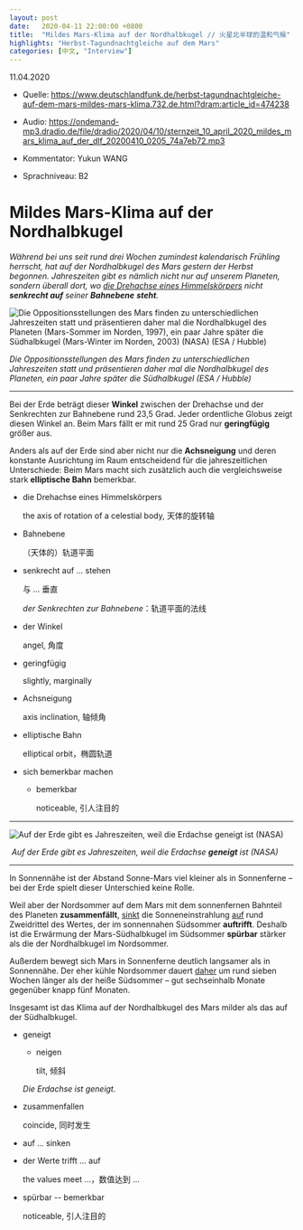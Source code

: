 ```yaml
---
layout: post
date:   2020-04-11 22:00:00 +0800
title:  "Mildes Mars-Klima auf der Nordhalbkugel // 火星北半球的温和气候"
highlights: "Herbst-Tagundnachtgleiche auf dem Mars"
categories: [中文, "Interview"]
---
```

11.04.2020

- Quelle: 
https://www.deutschlandfunk.de/herbst-tagundnachtgleiche-auf-dem-mars-mildes-mars-klima.732.de.html?dram:article_id=474238

- Audio:
https://ondemand-mp3.dradio.de/file/dradio/2020/04/10/sternzeit_10_april_2020_mildes_mars_klima_auf_der_dlf_20200410_0205_74a7eb72.mp3

- Kommentator: Yukun WANG

- Sprachniveau: B2



# Mildes Mars-Klima auf der Nordhalbkugel

*Während bei uns seit rund drei Wochen zumindest kalendarisch Frühling herrscht, hat auf der Nordhalbkugel des Mars gestern der Herbst begonnen. Jahreszeiten gibt es nämlich nicht nur auf unserem Planeten, sondern überall dort, wo <u>die Drehachse eines Himmelskörpers</u> nicht **senkrecht auf** seiner **Bahnebene** **steht**.*

![Die Oppositionsstellungen des Mars finden zu unterschiedlichen Jahreszeiten statt und präsentieren daher mal die Nordhalbkugel des Planeten (Mars-Sommer im Norden, 1997), ein paar Jahre später die Südhalbkugel (Mars-Winter im Norden, 2003) (NASA) (ESA / Hubble)](https://www.deutschlandfunk.de/media/thumbs/a/a7be838be98c5b6159b0dafe80a13a92v1_max_755x425_b3535db83dc50e27c1bb1392364c95a2.jpg?key=740753)

*Die Oppositionsstellungen des Mars finden zu unterschiedlichen Jahreszeiten statt und präsentieren daher mal die Nordhalbkugel des Planeten, ein paar Jahre später die Südhalbkugel (ESA / Hubble)*

---

Bei der Erde beträgt dieser **Winkel** zwischen der Drehachse und der Senkrechten zur Bahnebene rund 23,5 Grad. Jeder ordentliche Globus zeigt diesen Winkel an. Beim Mars fällt er mit rund 25 Grad nur **geringfügig** größer aus.

Anders als auf der Erde sind aber nicht nur die **Achsneigung** und deren konstante Ausrichtung im Raum entscheidend für die jahreszeitlichen Unterschiede: Beim Mars macht sich zusätzlich auch die vergleichsweise stark **elliptische Bahn** bemerkbar.

* die Drehachse eines Himmelskörpers

  the axis of rotation of a celestial body, 天体的旋转轴

* Bahnebene

  （天体的）轨道平面

* senkrecht auf ... stehen

  与 ... 垂直

  *der Senkrechten zur Bahnebene*：轨道平面的法线

* der Winkel

  angel, 角度

* geringfügig

  slightly, marginally

* Achsneigung 

  axis inclination, 轴倾角

* elliptische Bahn

  elliptical orbit，椭圆轨道

* sich bemerkbar machen

  * bemerkbar 

    noticeable, 引人注目的

---

![Auf der Erde gibt es Jahreszeiten, weil die Erdachse geneigt ist (NASA)](https://www.deutschlandfunk.de/media/thumbs/2/289a7111071443c35333f431eb3bbe30v1_abs_555x313_b3535db83dc50e27c1bb1392364c95a2.jpg?key=36c2a9)

​                       *Auf der Erde gibt es Jahreszeiten, weil die Erdachse **geneigt** ist (NASA)*

---

In Sonnennähe ist der Abstand Sonne-Mars viel kleiner als in Sonnenferne – bei der Erde spielt dieser Unterschied keine Rolle.

Weil aber der Nordsommer auf dem Mars mit dem sonnenfernen Bahnteil des Planeten **zusammenfällt**, <u>sinkt</u> die Sonneneinstrahlung <u>auf</u> rund Zweidrittel des Wertes, der im sonnennahen Südsommer **auftrifft**. Deshalb ist die Erwärmung der Mars-Südhalbkugel im Südsommer **spürbar** stärker als die der Nordhalbkugel im Nordsommer.

Außerdem bewegt sich Mars in Sonnenferne deutlich langsamer als in Sonnennähe. Der eher kühle Nordsommer dauert <u>daher</u> um rund sieben Wochen länger als der heiße Südsommer – gut sechseinhalb Monate gegenüber knapp fünf Monaten.

Insgesamt ist das Klima auf der Nordhalbkugel des Mars milder als das auf der Südhalbkugel.

* geneigt

  * neigen

    tilt, 倾斜

  *Die Erdachse ist geneigt.*

* zusammenfallen

  coincide, 同时发生

* auf ... sinken

* der Werte trifft ... auf

  the values meet ...，数值达到 ... 

* spürbar -- bemerkbar

  noticeable, 引人注目的

  